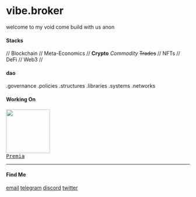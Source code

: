 # vibe.broker
welcome to my void
come build with us anon
#### Stacks
// Blockchain // Meta-Economics // **Crypto** *Commodity* ~~Trades~~
// NFTs // DeFi // Web3 //
#### dao
.governance
.policies
.structures
.libraries
.systems
.networks
#### Working On
<a target="_blank" href="https://premia.finance/" ><kbd><img height="120" src="https://files.premia.finance/$/nlpAV" ><br/>Premia</kbd></a>
*****
#### Find Me
<a href="mailto:dk@premia.finance" target="_blank" >email</a>
<a href="https://t.me/dk_premia" target="_blank" >telegram</a>
<a href="https://discordapp.com/users/596555154313183242" target="_blank" >discord</a>
<a href="https://twitter.com/dk3anon" target="_blank" >twitter</a>
